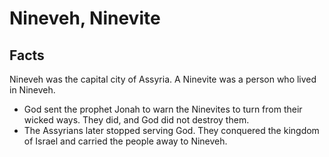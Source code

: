 # Nineveh, Ninevite

## Facts

Nineveh was the capital city of Assyria.  A Ninevite was a person who lived in Nineveh.

* God sent the prophet Jonah to warn the Ninevites to turn from their wicked ways. They did, and God did not destroy them.
* The Assyrians later stopped serving God. They conquered the kingdom of Israel and carried the people away to Nineveh.